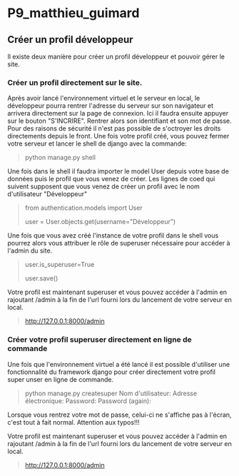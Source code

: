 # P9_matthieu_guimard

## Créer un profil développeur
Il existe deux manière pour créer un profil développeur et pouvoir gérer le site.

### Créer un profil directement sur le site.

Après avoir lancé l'environnement virtuel et le serveur en local, le développeur pourra rentrer l'adresse du serveur sur son navigateur et arrivera directement sur la page de connexion. Ici il faudra ensuite appuyer sur le bouton "S'INCRIRE".
Rentrer alors son identifiant et son mot de passe. Pour des raisons de sécurité il n'est pas possible de s'octroyer les droits directements depuis le front.
Une fois votre profil créé, vous pouvez fermer votre serveur et lancer le shell de django avec la commande:

>
> python manage.py shell
>

Une fois dans le shell il faudra importer le model User depuis votre base de données puis le profil que vous venez de créer.
Les lignes de coed qui suivent supposent que vous venez de créer un profil avec le nom d'utilisateur "Développeur"

>
> from authentication.models import User
> 
> user = User.objects.get(username="Développeur")
>

Une fois que vous avez créé l'instance de votre profil dans le shell vous pourrez alors vous attribuer le rôle de superuser nécessaire pour accéder à l'admin du site.

>
>user.is_superuser=True
>
>user.save()
>

Votre profil est maintenant superuser et vous pouvez accéder à l'admin en rajoutant /admin à la fin de l'url fourni lors du lancement de votre serveur en local.


>http://127.0.0.1:8000/admin

### Créer votre profil superuser directement en ligne de commande

Une fois que l'environnement virtuel a été lancé il est possible d'utiliser une fonctionnalité du framework django pour créer directement votre profil super unser en ligne de commande.

> python manage.py createsuper
> Nom d'utilisateur:
> Adresse électronique:
> Password:
> Password (again):
>

Lorsque vous rentrez votre mot de passe, celui-ci ne s'affiche pas à l'écran, c'est tout à fait normal. Attention aux typos!!!

Votre profil est maintenant superuser et vous pouvez accéder à l'admin en rajoutant /admin à la fin de l'url fourni lors du lancement de votre serveur en local.


>http://127.0.0.1:8000/admin
